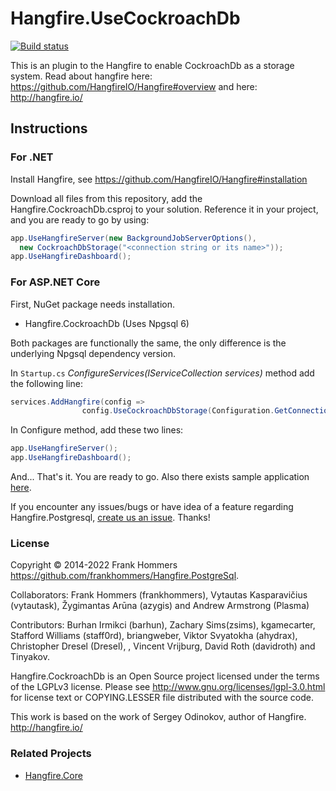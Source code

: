 
# Hangfire.UseCockroachDb
[![Build status](https://ci.appveyor.com/api/projects/status/a01vpyliv5mh9xac/branch/master?svg=true)](https://ci.appveyor.com/project/vytautask/hangfire-postgresql-lel5h/branch/master)

This is an plugin to the Hangfire to enable CockroachDb as a storage system.
Read about hangfire here: https://github.com/HangfireIO/Hangfire#overview
and here: http://hangfire.io/

## Instructions
### For .NET 
Install Hangfire, see https://github.com/HangfireIO/Hangfire#installation

Download all files from this repository, add the Hangfire.CockroachDb.csproj to your solution.
Reference it in your project, and you are ready to go by using:

```csharp
app.UseHangfireServer(new BackgroundJobServerOptions(), 
  new CockroachDbStorage("<connection string or its name>"));
app.UseHangfireDashboard();
```

### For ASP.NET Core
First, NuGet package needs installation.
* Hangfire.CockroachDb (Uses Npgsql 6)

Both packages are functionally the same, the only difference is the underlying Npgsql dependency version.

In `Startup.cs` _ConfigureServices(IServiceCollection services)_ method add the following line:
```csharp
services.AddHangfire(config =>
		        config.UseCockroachDbStorage(Configuration.GetConnectionString("HangfireConnection")));
```

In Configure method, add these two lines:
```csharp
app.UseHangfireServer();
app.UseHangfireDashboard();
```
And... That's it. You are ready to go. Also there exists sample application [here](https://github.com/frankhommers/Hangfire.PostgreSql/releases/download/1.4.8.1/aspnetcore_hangfire_sample.zip).

If you encounter any issues/bugs or have idea of a feature regarding Hangfire.Postgresql, [create us an issue](https://github.com/frankhommers/Hangfire.PostgreSql/issues/new). Thanks! 


### License
Copyright © 2014-2022 Frank Hommers https://github.com/frankhommers/Hangfire.PostgreSql.

Collaborators: 
Frank Hommers (frankhommers), Vytautas Kasparavičius (vytautask), Žygimantas Arūna (azygis) and Andrew Armstrong (Plasma)

Contributors:
Burhan Irmikci (barhun), Zachary Sims(zsims), kgamecarter, Stafford Williams (staff0rd), briangweber, Viktor Svyatokha (ahydrax), Christopher Dresel (Dresel), , Vincent Vrijburg, David Roth (davidroth) and Tinyakov.

Hangfire.CockroachDb is an Open Source project licensed under the terms of the LGPLv3 license. Please see http://www.gnu.org/licenses/lgpl-3.0.html for license text or COPYING.LESSER file distributed with the source code.

This work is based on the work of Sergey Odinokov, author of Hangfire. <http://hangfire.io/>

### Related Projects
* [Hangfire.Core](https://github.com/HangfireIO/Hangfire)
